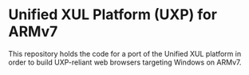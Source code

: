# Unified XUL Platform (UXP) for ARMv7

This repository holds the code for a port of the Unified XUL platform in order to build UXP-reliant web browsers targeting Windows on ARMv7.
